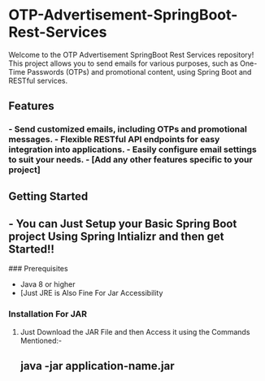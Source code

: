 # OTP-Advertisement-SpringBoot-Rest-Services

Welcome to the OTP Advertisement SpringBoot Rest Services repository! This project allows you to send emails for various purposes, such as One-Time Passwords (OTPs) and promotional content, using Spring Boot and RESTful services.
 

## Features

<h3>- Send customized emails, including OTPs and promotional messages.
- Flexible RESTful API endpoints for easy integration into applications.
- Easily configure email settings to suit your needs.
- [Add any other features specific to your project]</h3>

## Getting Started
 <h2>- You can Just Setup your Basic Spring Boot project Using Spring Intializr and then get Started!!</h2>
### Prerequisites

- Java 8 or higher
- [Just JRE is Also Fine For Jar Accessibility

### Installation For JAR

1. Just Download the JAR File and then Access it using the Commands Mentioned:-
   <h2>java -jar application-name.jar</h2> 

